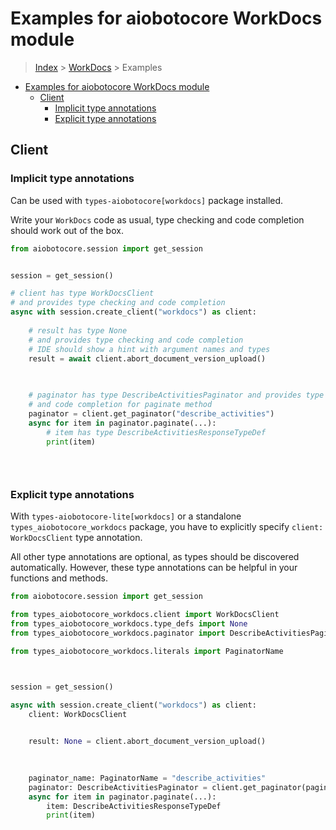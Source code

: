 <a id="examples-for-aiobotocore-workdocs-module"></a>

# Examples for aiobotocore WorkDocs module

> [Index](../README.md) > [WorkDocs](./README.md) > Examples

- [Examples for aiobotocore WorkDocs module](#examples-for-aiobotocore-workdocs-module)
  - [Client](#client)
    - [Implicit type annotations](#implicit-type-annotations)
    - [Explicit type annotations](#explicit-type-annotations)

<a id="client"></a>

## Client

<a id="implicit-type-annotations"></a>

### Implicit type annotations

Can be used with `types-aiobotocore[workdocs]` package installed.

Write your `WorkDocs` code as usual, type checking and code completion should
work out of the box.

```python
from aiobotocore.session import get_session


session = get_session()

# client has type WorkDocsClient
# and provides type checking and code completion
async with session.create_client("workdocs") as client:
    
    # result has type None
    # and provides type checking and code completion
    # IDE should show a hint with argument names and types
    result = await client.abort_document_version_upload()
    

    
    # paginator has type DescribeActivitiesPaginator and provides type checking
    # and code completion for paginate method
    paginator = client.get_paginator("describe_activities")
    async for item in paginator.paginate(...):
        # item has type DescribeActivitiesResponseTypeDef
        print(item)
    

    
```

<a id="explicit-type-annotations"></a>

### Explicit type annotations

With `types-aiobotocore-lite[workdocs]` or a standalone
`types_aiobotocore_workdocs` package, you have to explicitly specify
`client: WorkDocsClient` type annotation.

All other type annotations are optional, as types should be discovered
automatically. However, these type annotations can be helpful in your functions
and methods.

```python
from aiobotocore.session import get_session

from types_aiobotocore_workdocs.client import WorkDocsClient
from types_aiobotocore_workdocs.type_defs import None
from types_aiobotocore_workdocs.paginator import DescribeActivitiesPaginator

from types_aiobotocore_workdocs.literals import PaginatorName



session = get_session()

async with session.create_client("workdocs") as client:
    client: WorkDocsClient

    
    result: None = client.abort_document_version_upload()
    

    
    paginator_name: PaginatorName = "describe_activities"
    paginator: DescribeActivitiesPaginator = client.get_paginator(paginator_name)
    async for item in paginator.paginate(...):
        item: DescribeActivitiesResponseTypeDef
        print(item)
    

    
```
